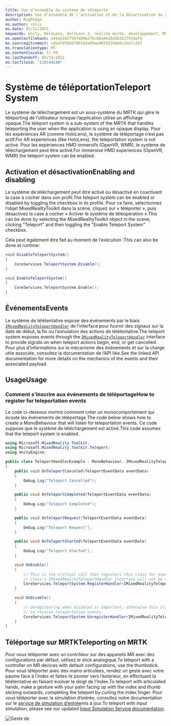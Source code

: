 ```yaml
---
title: Vue d’ensemble du système de téléporte
description: Vue d’ensemble de l’activation et de la désactivation du système de téléMRTK
author: RogPodge
ms.author: roliu
ms.date: 01/12/2021
keywords: Unity, HoloLens, HoloLens 2, réalité mixte, développement, MRTK, système de télé-,
ms.openlocfilehash: a44ad1827597dd0b27bc88a9420a3b251f934afd
ms.sourcegitcommit: c0ba7d7bb57bb5dda65ee9019229b68c2ee7c267
ms.translationtype: MT
ms.contentlocale: fr-FR
ms.lasthandoff: 05/19/2021
ms.locfileid: "110144140"
---
```

# <a name="teleport-system"></a><span data-ttu-id="1d8b0-104">Système de téléportation</span><span class="sxs-lookup"><span data-stu-id="1d8b0-104">Teleport System</span></span>

<span data-ttu-id="1d8b0-105">Le système de téléchargement est un sous-système du MRTK qui gère le téléporting de l’utilisateur lorsque l’application utilise un affichage opaque.</span><span class="sxs-lookup"><span data-stu-id="1d8b0-105">The teleport system is a sub-system of the MRTK that handles teleporting the user when the application is using an opaque display.</span></span> <span data-ttu-id="1d8b0-106">Pour les expériences AR (comme HoloLens), le système de téléportage n’est pas actif.</span><span class="sxs-lookup"><span data-stu-id="1d8b0-106">For AR experiences (like HoloLens), the teleportation system is not active.</span></span> <span data-ttu-id="1d8b0-107">Pour les expériences HMD immersifs (OpenVR, WMR), le système de téléchargement peut être activé.</span><span class="sxs-lookup"><span data-stu-id="1d8b0-107">For immersive HMD experiences (OpenVR, WMR) the teleport system can be enabled.</span></span>

## <a name="enabling-and-disabling"></a><span data-ttu-id="1d8b0-108">Activation et désactivation</span><span class="sxs-lookup"><span data-stu-id="1d8b0-108">Enabling and disabling</span></span>

<span data-ttu-id="1d8b0-109">Le système de téléchargement peut être activé ou désactivé en coactivant la case à cocher dans son profil.</span><span class="sxs-lookup"><span data-stu-id="1d8b0-109">The teleport system can be enabled or disabled by toggling the checkbox in its profile.</span></span>
<span data-ttu-id="1d8b0-110">Pour ce faire, sélectionnez l’objet MixedRealityToolkit dans la scène, cliquez sur « téléporter », puis désactivez la case à cocher « Activer le système de téléopération ».</span><span class="sxs-lookup"><span data-stu-id="1d8b0-110">This can be done by selecting the MixedRealityToolkit object in the scene, clicking "Teleport" and then toggling the "Enable Teleport System" checkbox.</span></span>

<span data-ttu-id="1d8b0-111">Cela peut également être fait au moment de l’exécution :</span><span class="sxs-lookup"><span data-stu-id="1d8b0-111">This can also be done at runtime:</span></span>

```c#
void DisableTeleportSystem()
{
    CoreServices.TeleportSystem.Disable();
}

void EnableTeleportSystem()
{
    CoreServices.TeleportSystem.Enable();
}
```

## <a name="events"></a><span data-ttu-id="1d8b0-112">Événements</span><span class="sxs-lookup"><span data-stu-id="1d8b0-112">Events</span></span>

<span data-ttu-id="1d8b0-113">Le système de télétentative expose des événements par le biais [`IMixedRealityTeleportHandler`](xref:Microsoft.MixedReality.Toolkit.Teleport.IMixedRealityTeleportHandler) de l’interface pour fournir des signaux sur la date de début, la fin ou l’annulation des actions de télétentative.</span><span class="sxs-lookup"><span data-stu-id="1d8b0-113">The teleport system exposes events through the [`IMixedRealityTeleportHandler`](xref:Microsoft.MixedReality.Toolkit.Teleport.IMixedRealityTeleportHandler) interface to provide signals on when teleport actions begin, end, or get cancelled.</span></span>
<span data-ttu-id="1d8b0-114">Pour plus d’informations sur le mécanisme des événements et sur la charge utile associée, consultez la documentation de l’API liée.</span><span class="sxs-lookup"><span data-stu-id="1d8b0-114">See the linked API documentation for more details on the mechanics of the events and their associated payload.</span></span>

## <a name="usage"></a><span data-ttu-id="1d8b0-115">Usage</span><span class="sxs-lookup"><span data-stu-id="1d8b0-115">Usage</span></span>

### <a name="how-to-register-for-teleportation-events"></a><span data-ttu-id="1d8b0-116">Comment s’inscrire aux événements de téléportage</span><span class="sxs-lookup"><span data-stu-id="1d8b0-116">How to register for teleportation events</span></span>

<span data-ttu-id="1d8b0-117">Le code ci-dessous montre comment créer un monocomportement qui écoute les événements de téléportage.</span><span class="sxs-lookup"><span data-stu-id="1d8b0-117">The code below shows how to create a MonoBehaviour that will listen for teleportation events.</span></span> <span data-ttu-id="1d8b0-118">Ce code suppose que le système de téléchargement est activé.</span><span class="sxs-lookup"><span data-stu-id="1d8b0-118">This code assumes that the teleport system is enabled.</span></span>

```c#
using Microsoft.MixedReality.Toolkit;
using Microsoft.MixedReality.Toolkit.Teleport;
using UnityEngine;

public class TeleportHandlerExample : MonoBehaviour, IMixedRealityTeleportHandler
{
    public void OnTeleportCanceled(TeleportEventData eventData)
    {
        Debug.Log("Teleport Cancelled");
    }

    public void OnTeleportCompleted(TeleportEventData eventData)
    {
        Debug.Log("Teleport Completed");
    }

    public void OnTeleportRequest(TeleportEventData eventData)
    {
        Debug.Log("Teleport Request");
    }

    public void OnTeleportStarted(TeleportEventData eventData)
    {
        Debug.Log("Teleport Started");
    }

    void OnEnable()
    {
        // This is the critical call that registers this class for events. Without this
        // class's IMixedRealityTeleportHandler interface will not be called.
        CoreServices.TeleportSystem.RegisterHandler<IMixedRealityTeleportHandler>(this);
    }

    void OnDisable()
    {
        // Unregistering when disabled is important, otherwise this class will continue
        // to receive teleportation events.
        CoreServices.TeleportSystem.UnregisterHandler<IMixedRealityTeleportHandler>(this);
    }
}
```

## <a name="teleporting-on-mrtk"></a><span data-ttu-id="1d8b0-119">Téléportage sur MRTK</span><span class="sxs-lookup"><span data-stu-id="1d8b0-119">Teleporting on MRTK</span></span>

<span data-ttu-id="1d8b0-120">Pour vous téléporter avec un contrôleur sur des appareils MR avec des configurations par défaut, utilisez le stick analogique.</span><span class="sxs-lookup"><span data-stu-id="1d8b0-120">To teleport with a controller on MR devices with default configurations, use the thumbstick.</span></span> <span data-ttu-id="1d8b0-121">Pour vous téléporter avec des mains articulées, rendez un geste avec votre paume face à l’index et faites-le pointer vers l’extérieur, en effectuant la télétentative en faisant évoluer le doigt de l’index.</span><span class="sxs-lookup"><span data-stu-id="1d8b0-121">To teleport with articulated hands, make a gesture with your palm facing up with the index and thumb sticking outwards, completing the teleport by curling the index finger.</span></span> <span data-ttu-id="1d8b0-122">Pour vous téléporter avec la simulation d’entrée, consultez notre documentation sur le [service de simulation d’entrée](../input-simulation/input-simulation-service.md)mis à jour.</span><span class="sxs-lookup"><span data-stu-id="1d8b0-122">To teleport with input simulation, please see our updated [Input Simulation Service documentation](../input-simulation/input-simulation-service.md).</span></span>

  ![Geste de](../images/teleport/handteleport.gif)